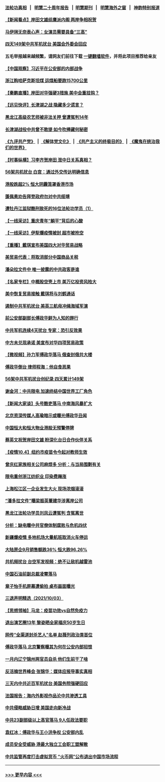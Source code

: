 #### [法轮功真相](https://github.com/gfw-breaker/truth/blob/master/README.md?t=0) &nbsp;&nbsp;|&nbsp;&nbsp; [明慧二十周年报告](https://github.com/gfw-breaker/mh-reports/blob/master/README.md?t=0) &nbsp;&nbsp;|&nbsp;&nbsp;[明慧期刊](https://github.com/gfw-breaker/mh-qikan) &nbsp;&nbsp;|&nbsp;&nbsp; [明慧海外之窗](https://github.com/gfw-breaker/mh-news/blob/master/README.md?t=0) &nbsp;&nbsp;|&nbsp;&nbsp; [神韵特别报道](https://github.com/gfw-breaker/mh-news/blob/master/shenyun.md?t=0)
#### [【新闻看点】岸田文雄组鹰派内阁 两岸争相祝贺](../pages/nsc413/n13281636.md?t=10051150) 
#### [马伊琍无奈表心声：女演员需要具备“三高”](../pages/nsc413/n13281782.md?t=10051150) 
#### [四天149架中共军机扰台 美国会外委会回应](../pages/nsc413/n13281998.md?t=10051150) 
#### 五毛举报越来越频繁，请网友们前往下载 [一键翻墙软件](https://github.com/gfw-breaker/ssr-accounts)，并将此项目推荐给亲友
#### [【中国观察】习近平在公安部的内部战争](../pages/nsc413/n13281839.md?t=10051150) 
#### [浙江购哈萨克斯坦煤 运煤船要跑15700公里](../pages/nsc413/n13281654.md?t=10051150) 
#### [【秦鹏直播】岸田对华强硬3措施 美中会重挂钩？](../pages/nsc413/n13281701.md?t=10051150) 
#### [【远见快评】长津湖之战 隐藏多少谎言？](../pages/nsc413/n13281665.md?t=10051150) 
#### [黑龙江高级农艺师被非法关押 曾遭冤判14年](../pages/nsc413/n13281157.md?t=10051150) 
#### [长津湖战役中共曾不敢提 如今吹捧藏何秘密](../pages/nsc413/n13281256.md?t=10051150) 
#### [《九评共产党》](https://github.com/begood0513/9ping.md/blob/master/README.md) &nbsp;|&nbsp; [《解体党文化》](../../../../jtdwh.md/blob/master/README.md)  &nbsp;|&nbsp; [《共产主义的终极目的》](../../../../gczydzjmd.md/blob/master/README.md) &nbsp;|&nbsp; [《魔鬼在统治我们的世界》](../../../../mgztzwmdsj.md/blob/master/README.md) 
#### [【时事纵横】习李齐贺岸田 泄中日关系真相？](../pages/nsc413/n13281652.md?t=10051150) 
#### [56架共机扰台 白宫：通过外交传达明确信息](../pages/nsc413/n13281525.md?t=10051150) 
#### [港股跌超2% 恒大阴霾笼罩香港市场](../pages/nsc413/n13281497.md?t=10051150) 
#### [蓬佩奥劝告拜登政府勿对中共绥靖](../pages/nsc413/n13281473.md?t=10051150) 
#### [遭牡丹江监狱酷刑致死的16位法轮功学员（1）](../pages/nsc413/n13278476.md?t=10051150) 
#### [【一线采访】重庆青年“躺平”背后的心酸](../pages/nsc413/n13280340.md?t=10051150) 
#### [【一线采访】伊犁爆疫情被封 超市被抢空](../pages/nsc413/n13281259.md?t=10051150) 
#### [【重播】戴琪宣布美国四大对华贸易战略](../pages/nsc413/n13280368.md?t=10051150) 
#### [美贸易代表：将取消部分中国商品关税](../pages/nsc413/n13281265.md?t=10051150) 
#### [潘朵拉文件中 唯一披露的中共政客是谁](../pages/nsc413/n13280933.md?t=10051150) 
#### [【名家专栏】中概股空壳上市 美万亿投资风险大](../pages/nsc413/n13278209.md?t=10051150) 
#### [美中恢复贸易接触 戴琪将与刘鹤通话](../pages/nsc413/n13281029.md?t=10051150) 
#### [遏制中共军机扰台 美英三航母冲绳海域军演](../pages/nsc413/n13280925.md?t=10051150) 
#### [前公安部副部长傅政华鲜为人知的罪行](../pages/nsc413/n13280381.md?t=10051150) 
#### [中共军机连续4天扰台 专家：恐引反效果](../pages/nsc413/n13280367.md?t=10051150) 
#### [中方未兑现承诺 美宣布对华四项贸易政策](../pages/nsc413/n13280634.md?t=10051150) 
#### [【微视频】孙力军傅政华落马 俄查封俄共大楼](../pages/nsc413/n13280721.md?t=10051150) 
#### [傅政华倒台 律师程海：他自食恶果](../pages/nsc413/n13280228.md?t=10051150) 
#### [56架中共军机扰台创纪录 四天累计149架](../pages/nsc413/n13280737.md?t=10051150) 
#### [谢金河：中共限电 加速终结中国世界工厂角色](../pages/nsc413/n13279989.md?t=10051150) 
#### [【新闻大家谈】头号酷吏落马 中南海风暴扩大](../pages/nsc413/n13280487.md?t=10051150) 
#### [北京资深传媒人高瑜暗示或曝光傅政华丑闻](../pages/nsc413/n13280192.md?t=10051150) 
#### [中国恒大和恒大物业港股无预警停牌](../pages/nsc413/n13280040.md?t=10051150) 
#### [蔡英文祝贺岸田文雄 盼深化台日合作伙伴关系](../pages/nsc413/n13280014.md?t=10051150) 
#### [【疫情10.4】纽约市疫苗令今起对教师生效](../pages/nsc413/n13279837.md?t=10051150) 
#### [曾庆红家族相关公司麻烦多 分析：与当局围剿有关](../pages/nsc413/n13277304.md?t=10051150) 
#### [限电重创浙江纺织业 印染费飚涨](../pages/nsc413/n13279511.md?t=10051150) 
#### [上海松江区一企业发生大火 现场浓烟滚滚](../pages/nsc413/n13279926.md?t=10051150) 
#### [“潘多拉文件”曝梁振英董建华涉离岸公司](../pages/nsc413/n13279556.md?t=10051150) 
#### [黑龙江法轮功学员刘凤云遭冤判 含冤离世](../pages/nsc413/n13278109.md?t=10051150) 
#### [分析：缺电曝中共官僚体制腐败与危机四伏](../pages/nsc413/n13279708.md?t=10051150) 
#### [新疆爆疫情 多地机场大量航班取消火车停运](../pages/nsc413/n13279609.md?t=10051150) 
#### [大陆房企9月销售额跌36% 恒大跌96.26%](../pages/nsc413/n13279432.md?t=10051150) 
#### [共机频扰台 台空军发视频：绝不让敌机越雷池](../pages/nsc413/n13279339.md?t=10051150) 
#### [中国石油前副总裁凌霄落马](../pages/nsc413/n13279320.md?t=10051150) 
#### [章子怡手机屏幕遭偷拍 桌布画面曝光](../pages/nsc413/n13279085.md?t=10051150) 
#### [三退声明精选（2021/10/03）](../pages/nsc413/n13279418.md?t=10051150) 
#### [【思想领袖】马龙：疫苗功效vs自然免疫力](../pages/nsc413/n13250544.md?t=10051150) 
#### [退出演艺圈13年 黎姿晒全家福庆50岁生日](../pages/nsc413/n13278895.md?t=10051150) 
#### [网传“全渠道封杀艺人”名单 赵薇列政治类首位](../pages/nsc413/n13278687.md?t=10051150) 
#### [傅政华落马 北京警察曝其为何在公安内部招恨](../pages/nsc413/n13278911.md?t=10051150) 
#### [一月内辽宁锦州两官员自杀 他们生前干了啥](../pages/nsc413/n13278649.md?t=10051150) 
#### [反活摘世界峰会 张锦华：媒体应报导事实真相](../pages/nsc413/n13278502.md?t=10051150) 
#### [三天内中共近百军机扰台 美国务院强硬回应](../pages/nsc413/n13278551.md?t=10051150) 
#### [法国报告：海内外影视作品沦中共渗透工具](../pages/nsc413/n13278578.md?t=10051150) 
#### [中共侵略威胁日增 美国走向新冷战](../pages/nsc413/n13278618.md?t=10051150) 
#### [中共23副部级以上高官落马 9人任政法要职](../pages/nsc413/n13277436.md?t=10051150) 
#### [袁红冰：傅政华与王小洪争权 公安部内乱](../pages/nsc413/n13278343.md?t=10051150) 
#### [成员安全受威胁 港最大独立工会职工盟解散](../pages/nsc413/n13278371.md?t=10051150) 
#### [中共监管再度打击虚拟货币 “火币网”公布退出中国市场流程](../pages/nsc413/n13278165.md?t=10051150) 

----
#### [ >>> 更早内容 <<< ](../indexes/nsc413-earlier.md)
